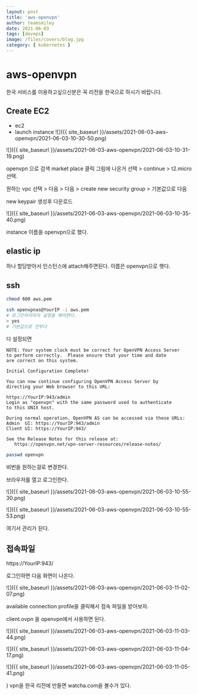 ```yaml
---
layout: post
title: 'aws-openvpn'
author: teamsmiley
date: 2021-06-03
tags: [devops]
image: /files/covers/blog.jpg
category: { kubernetes }
---
```


# aws-openvpn

한국 서비스를 이용하고싶으신분은 꼭 리전을 한국으로 하시기 바랍니다.

## Create EC2

- ec2
- launch instance
  ![]({{ site_baseurl }}/assets/2021-06-03-aws-openvpn/2021-06-03-10-30-50.png)

![]({{ site_baseurl }}/assets/2021-06-03-aws-openvpn/2021-06-03-10-31-19.png)

openvpn 으로 검색 market place 클릭 그림에 나온거 선택 > continue > t2.micro 선택.

원하는 vpc 선택 > 다음 > 다음 > create new security group > 기본값으로 다음

new keypair 생성후 다운로드

![]({{ site_baseurl }}/assets/2021-06-03-aws-openvpn/2021-06-03-10-35-40.png)

instance 이름을 openvpn으로 했다.

## elastic ip

하나 할당받아서 인스턴스에 attach해주면된다. 이름은 openvpn으로 햇다.

## ssh

```bash
chmod 600 aws.pem

ssh openvpnas@YourIP -i aws.pem
# 로그인하자마자 설정을 해야한다.
> yes
# 기본값으로 전부다
```

다 설정되면

```text
NOTE: Your system clock must be correct for OpenVPN Access Server
to perform correctly.  Please ensure that your time and date
are correct on this system.

Initial Configuration Complete!

You can now continue configuring OpenVPN Access Server by
directing your Web browser to this URL:

https://YourIP:943/admin
Login as "openvpn" with the same password used to authenticate
to this UNIX host.

During normal operation, OpenVPN AS can be accessed via these URLs:
Admin  UI: https://YourIP:943/admin
Client UI: https://YourIP:943/

See the Release Notes for this release at:
   https://openvpn.net/vpn-server-resources/release-notes/
```

```bash
passwd openvpn
```

비번을 원하는걸로 변경한다.

브라우저를 열고 로그인한다.

![]({{ site_baseurl }}/assets/2021-06-03-aws-openvpn/2021-06-03-10-55-30.png)

![]({{ site_baseurl }}/assets/2021-06-03-aws-openvpn/2021-06-03-10-55-53.png)

여기서 관리가 된다.

## 접속파일

https://YourIP:943/

로그인하면 다음 화면이 나온다.

![]({{ site_baseurl }}/assets/2021-06-03-aws-openvpn/2021-06-03-11-02-07.png)

available connection profile을 클릭해서 접속 파일을 받아보자.

client.ovpn 을 openvpn에서 사용하면 된다.

![]({{ site_baseurl }}/assets/2021-06-03-aws-openvpn/2021-06-03-11-03-44.png)

![]({{ site_baseurl }}/assets/2021-06-03-aws-openvpn/2021-06-03-11-04-17.png)

![]({{ site_baseurl }}/assets/2021-06-03-aws-openvpn/2021-06-03-11-05-41.png)

)
vpn을 한국 리전에 만들면 watcha.com을 볼수가 있다.
